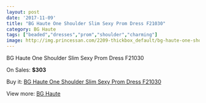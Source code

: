 ```yaml
---
layout: post
date: '2017-11-09'
title: "BG Haute One Shoulder Slim Sexy Prom Dress F21030"
category: BG Haute
tags: ["beaded","dresses","prom","shoulder","charming"]
image: http://img.princessan.com/2209-thickbox_default/bg-haute-one-shoulder-slim-sexy-prom-dress-f21030.jpg
---
```

BG Haute One Shoulder Slim Sexy Prom Dress F21030

On Sales: **$303**
<a href="https://www.princessan.com/en/bg-haute/996-bg-haute-one-shoulder-slim-sexy-prom-dress-f21030.html"><amp-img layout="responsive" width="600" height="600" src="//img.princessan.com/2209-thickbox_default/bg-haute-one-shoulder-slim-sexy-prom-dress-f21030.jpg" alt="BG Haute One Shoulder Slim Sexy Prom Dress F21030 0" /></a>
<a href="https://www.princessan.com/en/bg-haute/996-bg-haute-one-shoulder-slim-sexy-prom-dress-f21030.html"><amp-img layout="responsive" width="600" height="600" src="//img.princessan.com/2210-thickbox_default/bg-haute-one-shoulder-slim-sexy-prom-dress-f21030.jpg" alt="BG Haute One Shoulder Slim Sexy Prom Dress F21030 1" /></a>

Buy it: [BG Haute One Shoulder Slim Sexy Prom Dress F21030](https://www.princessan.com/en/bg-haute/996-bg-haute-one-shoulder-slim-sexy-prom-dress-f21030.html "BG Haute One Shoulder Slim Sexy Prom Dress F21030")

View more: [BG Haute](https://www.princessan.com/en/10-bg-haute "BG Haute")
